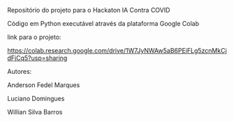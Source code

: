 Repositório do projeto para o Hackaton IA Contra COVID

Código em Python executável através da plataforma Google Colab

link para o projeto:

https://colab.research.google.com/drive/1W7JyNWAw5aB6PEiFLg5zcnMkCjdFjCq5?usp=sharing 

Autores:

Anderson Fedel Marques

Luciano Domingues

Willian Silva Barros
